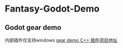 # Fantasy-Godot-Demo

## Godot gear demo 
内部插件仅支持windows [gear demo C++ 插件项目地址](https://github.com/fantasywoc/godot_GearWheel_extension)
